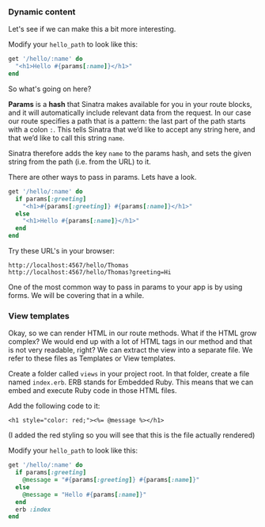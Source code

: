 ### Dynamic content

Let's see if we can make this a bit more interesting.

Modify your `hello_path` to look like this:

```ruby
get '/hello/:name' do
  "<h1>Hello #{params[:name]}</h1>"
end
```
So what's going on here? 

**Params** is a **hash** that Sinatra makes available for you in your route blocks, and it will automatically include relevant data from the request.
In our case our route specifies a path that is a pattern: the last part of the path starts with a colon `:`. This tells Sinatra that we’d like to accept any string here, and that we’d like to call this string `name`.

Sinatra therefore adds the key `name` to the params hash, and sets the given string from the path (i.e. from the URL) to it.

There are other ways to pass in params. Lets have a look.

```ruby
get '/hello/:name' do
  if params[:greeting]
    "<h1>#{params[:greeting]} #{params[:name]}</h1>"
  else
    "<h1>Hello #{params[:name]}</h1>"
  end
end
```

Try these URL's in your browser: 
```
http://localhost:4567/hello/Thomas
http://localhost:4567/hello/Thomas?greeting=Hi
```

One of the most common way to pass in params to your app is by using forms. We will be covering that in a while.

### View templates

Okay, so we can render HTML in our route methods. What if the HTML grow complex? We would end up with a lot of HTML tags in our method and that is not very readable, right? We can extract the view into a separate file. We refer to these files as Templates or View templates. 

Create a folder called `views` in your project root. In that folder, create a file named `index.erb`. ERB stands for Embedded Ruby. This means that we can embed and execute Ruby code in those HTML files. 

Add the following code to it:
```erb
<h1 style="color: red;"><%= @message %></h1>
```
(I added the red styling so you will see that this is the file actually rendered)

Modify your `hello_path` to look like this:
```ruby
get '/hello/:name' do
  if params[:greeting]
    @message = "#{params[:greeting]} #{params[:name]}"
  else
    @message = "Hello #{params[:name]}"
  end
  erb :index
end

```


